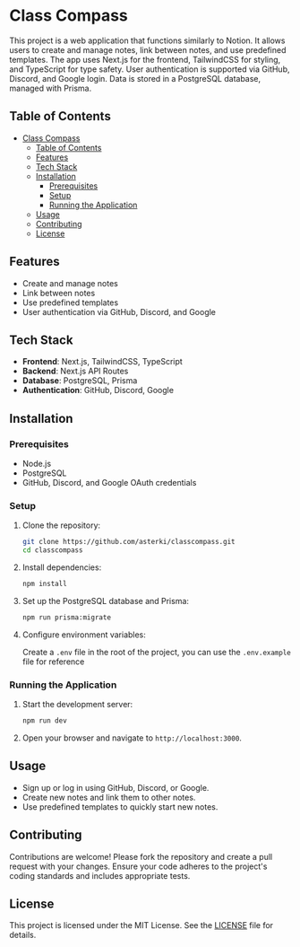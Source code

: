 # Class Compass

This project is a web application that functions similarly to Notion. It allows users to create and manage notes, link between notes, and use predefined templates. The app uses Next.js for the frontend, TailwindCSS for styling, and TypeScript for type safety. User authentication is supported via GitHub, Discord, and Google login. Data is stored in a PostgreSQL database, managed with Prisma.

## Table of Contents

- [Class Compass](#class-compass)
  - [Table of Contents](#table-of-contents)
  - [Features](#features)
  - [Tech Stack](#tech-stack)
  - [Installation](#installation)
    - [Prerequisites](#prerequisites)
    - [Setup](#setup)
    - [Running the Application](#running-the-application)
  - [Usage](#usage)
  - [Contributing](#contributing)
  - [License](#license)

## Features

- Create and manage notes
- Link between notes
- Use predefined templates
- User authentication via GitHub, Discord, and Google

## Tech Stack

- **Frontend**: Next.js, TailwindCSS, TypeScript
- **Backend**: Next.js API Routes
- **Database**: PostgreSQL, Prisma
- **Authentication**: GitHub, Discord, Google

## Installation

### Prerequisites

- Node.js
- PostgreSQL
- GitHub, Discord, and Google OAuth credentials

### Setup

1. Clone the repository:

    ```bash
    git clone https://github.com/asterki/classcompass.git
    cd classcompass
    ```

2. Install dependencies:

    ```bash
    npm install
    ```

3. Set up the PostgreSQL database and Prisma:

    ```bash
    npm run prisma:migrate
    ```

4. Configure environment variables:

    Create a `.env` file in the root of the project, you can use the `.env.example` file for reference

### Running the Application

1. Start the development server:

    ```bash
    npm run dev
    ```

2. Open your browser and navigate to `http://localhost:3000`.

## Usage

- Sign up or log in using GitHub, Discord, or Google.
- Create new notes and link them to other notes.
- Use predefined templates to quickly start new notes.

## Contributing

Contributions are welcome! Please fork the repository and create a pull request with your changes. Ensure your code adheres to the project's coding standards and includes appropriate tests.

## License

This project is licensed under the MIT License. See the [LICENSE](LICENSE) file for details.
